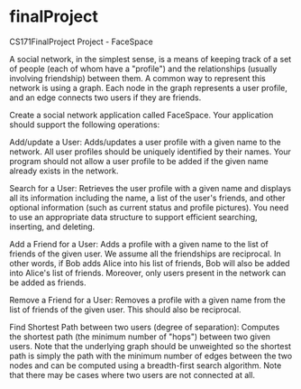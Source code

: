 # finalProject
CS171FinalProject
Project - FaceSpace

A social network, in the simplest sense, is a means of keeping track of a set of people (each of whom have a "profile") and the relationships (usually involving friendship) between them. A common way to represent this network is using a graph. Each node in the graph represents a user profile, and an edge connects two users if they are friends.

Create a social network application called FaceSpace. Your application should support the following operations:

Add/update a User: Adds/updates a user profile with a given name to the network. All user profiles should be uniquely identified by their names. Your program should not allow a user profile to be added if the given name already exists in the network.

Search for a User: Retrieves the user profile with a given name and displays all its information including the name, a list of the user's friends, and other optional information (such as current status and profile pictures). You need to use an appropriate data structure to support efficient searching, inserting, and deleting.

Add a Friend for a User: Adds a profile with a given name to the list of friends of the given user. We assume all the friendships are reciprocal. In other words, if Bob adds Alice into his list of friends, Bob will also be added into Alice's list of friends. Moreover, only users present in the network can be added as friends.

Remove a Friend for a User: Removes a profile with a given name from the list of friends of the given user. This should also be reciprocal.

Find Shortest Path between two users (degree of separation): Computes the shortest path (the minimum number of "hops") between two given users. Note that the underlying graph should be unweighted so the shortest path is simply the path with the minimum number of edges between the two nodes and can be computed using a breadth-first search algorithm. Note that there may be cases where two users are not connected at all.
